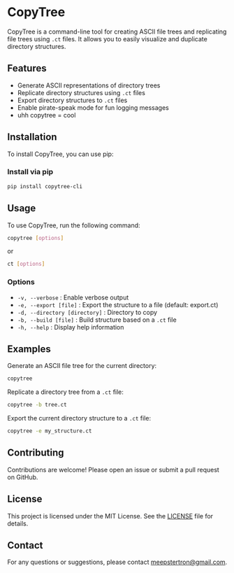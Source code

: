 # CopyTree

CopyTree is a command-line tool for creating ASCII file trees and replicating file trees using `.ct` files. It allows you to easily visualize and duplicate directory structures.

## Features

- Generate ASCII representations of directory trees
- Replicate directory structures using `.ct` files
- Export directory structures to `.ct` files
- Enable pirate-speak mode for fun logging messages
- uhh copytree = cool

## Installation

To install CopyTree, you can use pip:



### Install via pip

```sh
pip install copytree-cli
```

## Usage

To use CopyTree, run the following command:

```sh
copytree [options]
```

or
```sh
ct [options]
```

### Options

- `-v, --verbose` : Enable verbose output
- `-e, --export [file]` : Export the structure to a file (default: export.ct)
- `-d, --directory [directory]` : Directory to copy
- `-b, --build [file]` : Build structure based on a `.ct` file
- `-h, --help` : Display help information

## Examples

Generate an ASCII file tree for the current directory:

```sh
copytree
```

Replicate a directory tree from a `.ct` file:

```sh
copytree -b tree.ct
```

Export the current directory structure to a `.ct` file:

```sh
copytree -e my_structure.ct
```

## Contributing

Contributions are welcome! Please open an issue or submit a pull request on GitHub.

## License

This project is licensed under the MIT License. See the [LICENSE](LICENSE) file for details.

## Contact

For any questions or suggestions, please contact [meepstertron@gmail.com](mailto:meepstertron@gmail.com).
